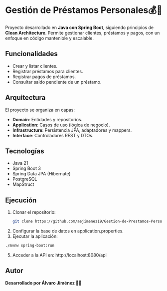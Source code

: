 # Gestión de Préstamos Personales💰🏦

Proyecto desarrollado en **Java con Spring Boot**, siguiendo principios de **Clean Architecture**. Permite gestionar clientes, préstamos y pagos, con un enfoque en código mantenible y escalable.

## Funcionalidades
- Crear y listar clientes.
- Registrar préstamos para clientes.
- Registrar pagos de préstamos.
- Consultar saldo pendiente de un préstamo.

## Arquitectura
El proyecto se organiza en capas:
- **Domain**: Entidades y repositorios.
- **Application**: Casos de uso (lógica de negocio).
- **Infrastructure**: Persistencia JPA, adaptadores y mappers.
- **Interface**: Controladores REST y DTOs.

## Tecnologías
- Java 21
- Spring Boot 3
- Spring Data JPA (Hibernate)
- PostgreSQL
- MapStruct

## Ejecución
1. Clonar el repositorio:
   ```bash
   git clone https://github.com/aejimenez19/Gestion-de-Prestamos-Personales
2. Configurar la base de datos en application.properties.
3. Ejecutar la aplicación:
  ```bash
  ./mvnw spring-boot:run
 ```
5. Acceder a la API en:
   http://localhost:8080/api

## Autor
**Desarrollado por Álvaro Jiménez 👨‍💻**

